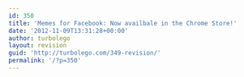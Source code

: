 ```yaml
---
id: 350
title: 'Memes for Facebook: Now availbale in the Chrome Store!'
date: '2012-11-09T13:31:28+00:00'
author: turbolego
layout: revision
guid: 'http://turbolego.com/349-revision/'
permalink: '/?p=350'
---
```


